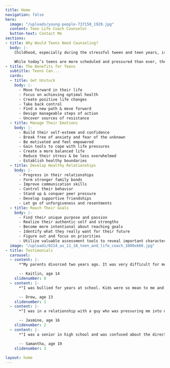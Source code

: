 ```yaml
---
title: Home
navigation: false
hero:
  image: "/uploads/young-people-737150_1920.jpg"
  content: Teen Life Coach Counselor
  button-text: Contact Me
sections:
- title: Why Would Teens Need Counseling?
  body: |-
    Childhood, especially during the stressful tween and teen years, is a time of dramatic change and growth when kids juggle conflicting messages and feelings while trying to connect to one another--and themselves--emotionally, creatively and socially.

    While today’s teens are more scheduled and pressured than ever, they are also coming of age in a world where setting aside time to teach and foster healthy human connections, creativity and self-knowledge has become more difficult to achieve. Life coach counseling guides teenagers to make positive changes so they can reach their fullest potential and gain the life they want.
- title: The Benefits for Teens
  subtitle: Teens Can...
  cards:
  - title: Get Unstuck
    body: |-
      - Move forward in their life
      - Focus on achieving optimal health
      - Create positive life changes
      - Take back control
      - Find a new path & move forward
      - Design manageable steps of action
      - Uncover sources of resistance
  - title: Manage Their Emotions
    body: |-
      - Build their self-esteem and confidence
      - Break free of anxiety and fear of the unknown
      - Be motivated and feel empowered
      - Gain tools to cope with life pressures
      - Create a more balanced life
      - Reduce their stress & be less overwhelmed
      - Establish healthy boundaries
  - title: Develop Healthy Relationships
    body: |-
      - Progress in their relationships
      - Form stronger family bonds
      - Improve communication skills
      - Control their behavior
      - Stand up & conquer peer pressure
      - Develop supportive friendships
      - Let go of unforgiveness and resentments
  - title: Reach Their Goals
    body: |-
      - Find their unique purpose and passion
      - Realize their authentic self and strengths
      - Become more intentional about reaching goals
      - Identify what they really want for their future
      - Figure out and focus on priorities
      - Utilize valuable assessment tools to reveal important characteristics about themselves
  image: "/uploads/0214_as_11_18_teen_and_life_coach_1000x666.jpg"
- title: Testimonials
  carousel:
  - content: |-
      *"My parents divorced two years ago. It was very difficult for me to cope with all the changes taking place in my family. I felt lost and confused, and was pulling away from my friends and family. I couldn’t keep up with my homework and my grades were dropping. Dr. Pepper helped me to get along better with my parents after the divorce and to improve my grades and relationships with my friends."*

      -- Kaitlin, age 14
    slidenumber: 0
  - content: |-
      *"I was bullied for years at school. Kids were so mean to me and called me horrible names. I was pushed into lockers and had my bookbag thrown down the stairway at school. I was afraid to tell my parents about what was happening and was afraid to go to school. Dr. Pepper helped me to learn ways to deal with the bullies and how to stand up for myself. I also feel better about myself and can talk more easily to my parents."*

      -- Drew, age 13
    slidenumber: 1
  - content: |-
      *"I was in a relationship with a guy who was pressuring me into doing things I didn’t want to do. I didn’t want him to break up with me, so I did some of the things he wanted. I didn’t feel good about the things I did and couldn’t talk to my mom about them. Dr. Pepper listened to me and helped me realize that I needed to value myself and to resist the pressure to do things that I didn’t really want to do. She was so easy to talk to and made me feel important."*

      -- Jasmine, age 16
    slidenumber: 2
  - content: |-
      *"I was a senior in high school and was confused about the direction I wanted to take following graduation. My parents wanted one thing for me, but I wanted something else. I wanted to be a graphic designer, but my parents wanted me to pursue something more challenging, like law or medical school. Dr. Pepper worked with me and my parents to establish a reasonable goal that both my parents and I felt comfortable with. I am now on a path that I am happy pursuing."*

      -- Samantha, age 19
    slidenumber: 3
      
layout: home
---
```


